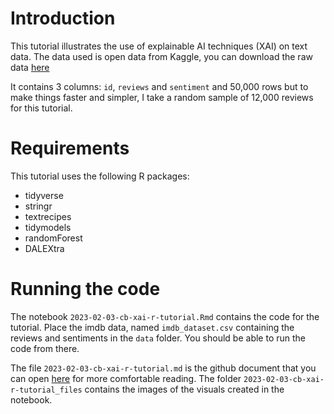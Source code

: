 # Introduction

This tutorial illustrates the use of explainable AI techniques (XAI) on text data. 
The data used is open data from Kaggle, you can download the raw data 
[here](https://ai.stanford.edu/~amaas/data/sentiment/)

It contains 3 columns: `id`, `reviews` and `sentiment` and 50,000 rows but to make 
things faster and simpler, I take a random sample of 12,000 reviews for this tutorial.


# Requirements

This tutorial uses the following R packages:

* tidyverse
* stringr
* textrecipes
* tidymodels
* randomForest
* DALEXtra

# Running the code

The notebook `2023-02-03-cb-xai-r-tutorial.Rmd` contains the code for the tutorial. 
Place the imdb data, named `imdb_dataset.csv` containing the reviews and sentiments in the `data` folder.
You should be able to run the code from there.

The file `2023-02-03-cb-xai-r-tutorial.md` is the github document that you can open 
[here](https://github.com/ClaireBenard/xai-r-tutorial/blob/main/2023-02-03-cb-xai-r-tutorial.md) 
for more comfortable reading. The folder `2023-02-03-cb-xai-r-tutorial_files` contains
the images of the visuals created in the notebook.
